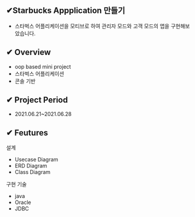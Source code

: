 
## ✔Starbucks Appplication 만들기                              
* 스타벅스 어플리케이션을 모티브로 하여 관리자 모드와 고객 모드의 앱을 구현해보았습니다.


## ✔ Overview
* oop based mini project
* 스타벅스 어플리케이션 
* 콘솔 기반

## ✔ Project Period
* 2021.06.21~2021.06.28

## ✔ Feutures
설계
* Usecase Diagram
* ERD Diagram
* Class Diagram

구현 기술
* java
* Oracle
* JDBC

